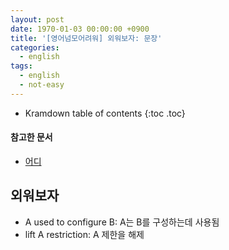 ```yaml
---
layout: post
date: 1970-01-03 00:00:00 +0900
title: '[영어넘모어려워] 외워보자: 문장'
categories:
  - english
tags:
  - english
  - not-easy
---
```


* Kramdown table of contents
{:toc .toc}

#### 참고한 문서

- [어디](어디)


## 외워보자

- A used to configure B: A는 B를 구성하는데 사용됨
- lift A restriction: A 제한을 해제
